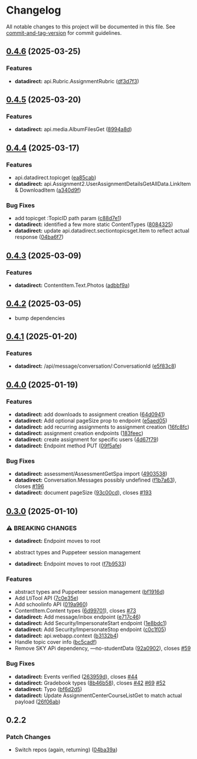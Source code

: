 # Changelog

All notable changes to this project will be documented in this file. See [commit-and-tag-version](https://github.com/absolute-version/commit-and-tag-version) for commit guidelines.

## [0.4.6](https://github.com/groton-school/myschoolapp-reporting/compare/datadirect/0.4.5...datadirect/0.4.6) (2025-03-25)


### Features

* **datadirect:** api.Rubric.AssignmentRubric ([df3d7f3](https://github.com/groton-school/myschoolapp-reporting/commit/df3d7f398da951f673cec2c836c16560b0ff40d4))

## [0.4.5](https://github.com/groton-school/myschoolapp-reporting/compare/datadirect/0.4.4...datadirect/0.4.5) (2025-03-20)


### Features

* **datadirect:** api.media.AlbumFilesGet ([8994a8d](https://github.com/groton-school/myschoolapp-reporting/commit/8994a8d9eefadef2547eb00af3027e94a54ee041))

## [0.4.4](https://github.com/groton-school/myschoolapp-reporting/compare/datadirect/0.4.3...datadirect/0.4.4) (2025-03-17)


### Features

* api.datadirect.topicget ([ea85cab](https://github.com/groton-school/myschoolapp-reporting/commit/ea85cabba7d171a16c60988c77466a546723b614))
* **datadirect:** api.Assignment2.UserAssignmentDetailsGetAllData.LinkItem & DownloadItem ([a340d9f](https://github.com/groton-school/myschoolapp-reporting/commit/a340d9f5a4fe6876de6202c2556d64455ad24f69))


### Bug Fixes

* add topicget :TopicID path param ([c88d7e1](https://github.com/groton-school/myschoolapp-reporting/commit/c88d7e122e16e987205323d8dce0fee6da1c7f8c))
* **datadirect:** identified a few more static ContentTypes ([8084325](https://github.com/groton-school/myschoolapp-reporting/commit/80843251e4729ea452d96b42d1d290806166925e))
* **datadirect:** update api.datadirect.sectiontopicsget.Item to reflect actual response ([04ba6f7](https://github.com/groton-school/myschoolapp-reporting/commit/04ba6f75239c6b83667fb23d3e16519502b603c8))

## [0.4.3](https://github.com/battis/myschoolapp-reporting/compare/datadirect/0.4.2...datadirect/0.4.3) (2025-03-09)


### Features

* **datadirect:** ContentItem.Text.Photos ([adbbf9a](https://github.com/battis/myschoolapp-reporting/commit/adbbf9ae189f73ce857a0daebd061be2b4589947))

## [0.4.2](https://github.com/battis/myschoolapp-reporting/compare/datadirect/0.4.1...datadirect/0.4.2) (2025-03-05)

- bump dependencies

## [0.4.1](https://github.com/battis/myschoolapp-reporting/compare/datadirect/0.4.0...datadirect/0.4.1) (2025-01-20)

### Features

- **datadirect:** /api/message/conversation/:ConversationId ([e5f83c8](https://github.com/battis/myschoolapp-reporting/commit/e5f83c8c29edde768e209414cde234917096c849))

## [0.4.0](https://github.com/battis/myschoolapp-reporting/compare/datadirect/0.3.0...datadirect/0.4.0) (2025-01-19)

### Features

- **datadirect:** add downloads to assignment creation ([64d0941](https://github.com/battis/myschoolapp-reporting/commit/64d09413769e9b86b1a2121dbe401aedfcb515db))
- **datadirect:** Add optional pageSize prop to endpoint ([e5aed05](https://github.com/battis/myschoolapp-reporting/commit/e5aed051f06f5d68da483888324cf968d7fb3816))
- **datadirect:** add recurring assignments to assignment creation ([16fc8fc](https://github.com/battis/myschoolapp-reporting/commit/16fc8fc03432261c8fe274c1f2a8f8fc88b46a5a))
- **datadirect:** assignment creation endpoints ([183feec](https://github.com/battis/myschoolapp-reporting/commit/183feecd4fcce1e6acb3a44f24553aed5bff1739))
- **datadirect:** create assignment for specific users ([4d67f79](https://github.com/battis/myschoolapp-reporting/commit/4d67f79eda680c3e8fd5234d61889c5e8fe87c29))
- **datadirect:** Endpoint method PUT ([09f5afe](https://github.com/battis/myschoolapp-reporting/commit/09f5afe8e67f78a12163dac8b96b29a1257854c2))

### Bug Fixes

- **datadirect:** assessment/AssessmentGetSpa import ([4903538](https://github.com/battis/myschoolapp-reporting/commit/490353851936aade7bbc1ee8647ad4d5e245f131))
- **datadirect:** Conversation.Messages possibly undefined ([f1b7a63](https://github.com/battis/myschoolapp-reporting/commit/f1b7a635305f39a1e6a8c67223bccf8e6260594f)), closes [#196](https://github.com/battis/myschoolapp-reporting/issues/196)
- **datadirect:** document pageSize ([93c00cd](https://github.com/battis/myschoolapp-reporting/commit/93c00cd6f30f20836cb3b8d4285ac51ea21bb49d)), closes [#193](https://github.com/battis/myschoolapp-reporting/issues/193)

## [0.3.0](https://github.com/battis/myschoolapp-reporting/compare/datadirect/0.2.2...datadirect/0.3.0) (2025-01-10)

### ⚠ BREAKING CHANGES

- **datadirect:** Endpoint moves to root
- abstract types and Puppeteer session management

- **datadirect:** Endpoint moves to root ([f7b9533](https://github.com/battis/myschoolapp-reporting/commit/f7b9533df65a3f47150d82b7f32a465e1bb50d7a))

### Features

- abstract types and Puppeteer session management ([bf1916d](https://github.com/battis/myschoolapp-reporting/commit/bf1916d2b6f8460d430e3caf0341f2810240ae23))
- Add LtiTool API ([7c0e35e](https://github.com/battis/myschoolapp-reporting/commit/7c0e35e1254805098117a531ebc035fad243304d))
- Add schoolinfo API ([019a960](https://github.com/battis/myschoolapp-reporting/commit/019a960848300f66afbf69fb2a6e18c31b65cfb4))
- ContentItem.Content types ([6d99701](https://github.com/battis/myschoolapp-reporting/commit/6d99701dbe30cb93d0a481c3da3f19e1b7b7383f)), closes [#73](https://github.com/battis/myschoolapp-reporting/issues/73)
- **datadirect:** Add message/inbox endpoint ([e717c46](https://github.com/battis/myschoolapp-reporting/commit/e717c468a2c0de72b7bfc3ef708edbd43b213bdf))
- **datadirect:** Add Security/ImpersonateStart endpoint ([1e8bdc1](https://github.com/battis/myschoolapp-reporting/commit/1e8bdc1437f1ca2d569ece0a2f8592612fc4a2f1))
- **datadirect:** Add Security/ImpersonateStop endpoint ([c0c1f05](https://github.com/battis/myschoolapp-reporting/commit/c0c1f05474d6ffb98eeeea33b23a0807cd167313))
- **datadirect:** api.webapp.context ([b3132b4](https://github.com/battis/myschoolapp-reporting/commit/b3132b4c834c930d1e1843b6c0bf13a259c96296))
- Handle topic cover info ([bc5cadf](https://github.com/battis/myschoolapp-reporting/commit/bc5cadffe6b07fbb1e3142f4295b5bd7297fcdf0))
- Remove SKY APi dependency, —no-studentData ([92a0902](https://github.com/battis/myschoolapp-reporting/commit/92a0902fd038bfcef5563b6b238c69728ba32b45)), closes [#59](https://github.com/battis/myschoolapp-reporting/issues/59)

### Bug Fixes

- **datadirect:** Events verified ([263959d](https://github.com/battis/myschoolapp-reporting/commit/263959d595877c2e57439d525696e325af813ea4)), closes [#44](https://github.com/battis/myschoolapp-reporting/issues/44)
- **datadirect:** Gradebook types ([8b46b58](https://github.com/battis/myschoolapp-reporting/commit/8b46b58a34d8d8de853aeb4d886f5d581ddc6c1e)), closes [#42](https://github.com/battis/myschoolapp-reporting/issues/42) [#69](https://github.com/battis/myschoolapp-reporting/issues/69) [#52](https://github.com/battis/myschoolapp-reporting/issues/52)
- **datadirect:** Typo ([bf6d2d5](https://github.com/battis/myschoolapp-reporting/commit/bf6d2d578ea31cf9d8a76244e8c2eddb2e915879))
- **datadirect:** Update AssignmentCenterCourseListGet to match actual payload ([26f06ab](https://github.com/battis/myschoolapp-reporting/commit/26f06abac9f3fb38a4a26d7e83e83d586349dcc2))

## 0.2.2

### Patch Changes

- Switch repos (again, returning) ([04ba39a](https://github.com/battis/myschoolapp-reporting/commit/04ba39a1b9dedbbf4866381c359f9a266212a6f6))

